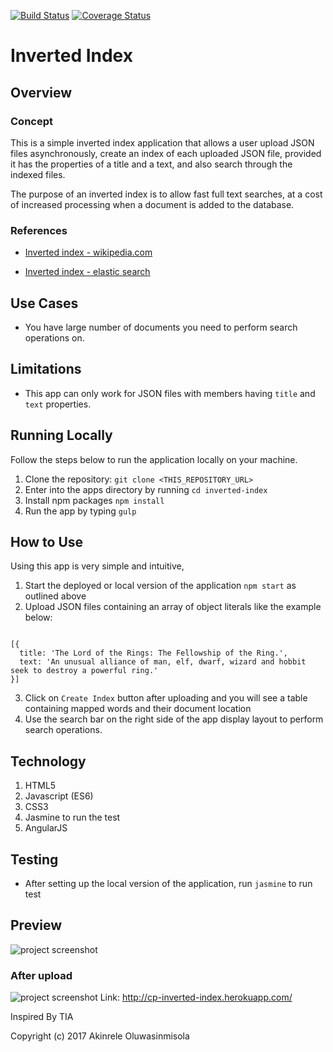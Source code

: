 
[![Build Status](https://travis-ci.org/andela-oakinrele/inverted-index.svg?branch=master)](https://travis-ci.org/andela-oakinrele/inverted-index)
[![Coverage Status](https://coveralls.io/repos/github/andela-oakinrele/checkpoint-1-inverted-index/badge.svg?branch=develop)](https://coveralls.io/github/andela-oakinrele/checkpoint-1-inverted-index?branch=develop)
# Inverted Index
## Overview
### Concept
This is a simple inverted index application that allows a user upload JSON files asynchronously, create an index of each uploaded JSON file, provided it has the properties of a title and a text, and also search through the indexed files.

The purpose of an inverted index is to allow fast full text searches, at a cost of increased processing when a document is added to the database.

### References
* [Inverted index - wikipedia.com](https://en.wikipedia.org/wiki/Inverted_index) 

* [Inverted index - elastic search](https://www.elastic.co/guide/en/elasticsearch/guide/current/inverted-index.html) 

## Use Cases
- You have large number of documents you need to perform search operations on.

## Limitations
- This app can only work for JSON files with members having `title` and `text` properties.


## Running Locally
Follow the steps below to run the application locally on your machine.
 1. Clone the repository: `git clone <THIS_REPOSITORY_URL>`
 2. Enter into the apps directory by running `cd inverted-index`
 3. Install npm packages `npm install`
 4. Run the app by typing `gulp`
 
## How to Use 
Using this app is very simple and intuitive,
  1. Start the deployed or local version of the application `npm start` as outlined above
  2. Upload JSON files containing an array of object literals like the example below:
  ```
 
  [{
    title: 'The Lord of the Rings: The Fellowship of the Ring.',
    text: 'An unusual alliance of man, elf, dwarf, wizard and hobbit seek to destroy a powerful ring.'
  }]
  ```
  3. Click on `Create Index` button after uploading and you will see a table containing mapped words and their document location
  4. Use the search bar on the right side of the app display layout to perform search operations. 


## Technology 
  1. HTML5
  2. Javascript (ES6)
  3. CSS3
  4. Jasmine to run the test
  5. AngularJS


## Testing 
- After setting up the local version of the application, run `jasmine` to run test

## Preview
![project screenshot](https://cp-inverted-index.herokuapp.com/assets/img/ss1.png "Inverted Index Preview")

### After upload
![project screenshot](https://cp-inverted-index.herokuapp.com/assets/img/ss2.png "Inverted Index Preview")
Link: http://cp-inverted-index.herokuapp.com/

Inspired By
TIA 

Copyright (c) 2017 Akinrele Oluwasinmisola
